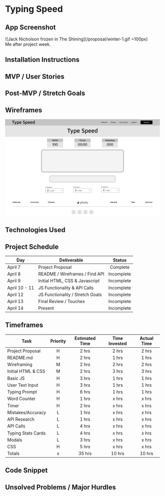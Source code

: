 # Typing Speed

## App Screenshot



![Jack Nicholson frozen in The Shining](/proposal/winter-1.gif =100px)  
Me after project week.
## Installation Instructions

## MVP / User Stories

## Post-MVP / Stretch Goals

## Wireframes
![App Wireframe](/proposal/main-page-wireframe.png)

## Technologies Used

## Project Schedule
|      Day      |            Deliverable           |   Status   |     
|---------------|----------------------------------|:----------:|
| April 7       | Project Proposal                 |  Complete  |
| April 8       | README / Wireframes / Find API   | Incomplete |
| April 9       | Initial HTML, CSS & Javascript   | Incomplete |
| April 10 - 11 | JS Functionality & API Calls     | Incomplete |
| April 12      | JS Functionality / Stretch Goals | Incomplete |
| April 13      | Final Review / Touches           | Incomplete |
| April 14      | Present                          | Incomplete |

## Timeframes
|         Task         | Priority | Estimated Time | Time Invested | Actual Time |
|----------------------|:--------:|:--------------:|:-------------:|:-----------:|
| Project Proposal     |    H     |     2 hrs      |     2 hrs     |    2 hrs    |
| README.md            |    H     |     2 hrs      |     1 hrs     |    1 hrs    |
| Wireframing          |    M     |     2 hrs      |     2 hrs     |    2 hrs    |
| Initial HTML & CSS   |    M     |     2 hrs      |     3 hrs     |    3 hrs    |
| Basic JS             |    H     |     3 hrs      |     1 hrs     |    1 hrs    |
| User Text Input      |    H     |     3 hrs      |     1 hrs     |    1 hrs    |
| Typing Prompt        |    H     |     6 hrs      |     1 hrs     |    1 hrs    |
| Word Counter         |    H     |     1 hrs      |     x hrs     |    x hrs    |
| Timer                |    H     |     2 hrs      |     x hrs     |    x hrs    |
| Mistakes/Accuracy    |    L     |     1 hrs      |     x hrs     |    x hrs    |
| API Research         |    L     |     1 hrs      |     x hrs     |    x hrs    |
| API Calls            |    L     |     4 hrs      |     x hrs     |    x hrs    |
| Typing Stats Cards   |    L     |     4 hrs      |     x hrs     |    x hrs    |
| Modals               |    L     |     3 hrs      |     x hrs     |    x hrs    |
| CSS                  |    H     |     5 hrs      |     x hrs     |    x hrs    |
| Totals               |    x     |     35 hrs     |     10 hrs    |    10 hrs   |

## Code Snippet

## Unsolved Problems / Major Hurdles